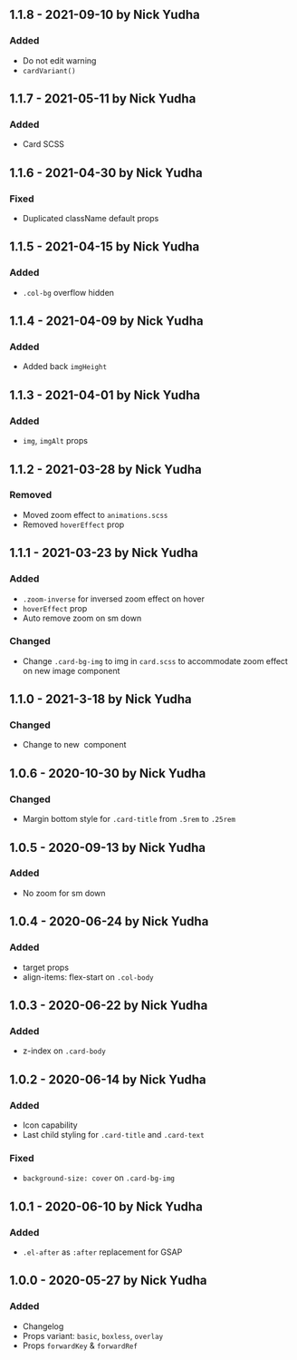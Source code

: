 ## 1.1.8 - 2021-09-10 by Nick Yudha

### Added

- Do not edit warning
- `cardVariant()`

## 1.1.7 - 2021-05-11 by Nick Yudha

### Added

- Card SCSS

## 1.1.6 - 2021-04-30 by Nick Yudha

### Fixed

- Duplicated className default props

## 1.1.5 - 2021-04-15 by Nick Yudha

### Added

- `.col-bg` overflow hidden

## 1.1.4 - 2021-04-09 by Nick Yudha

### Added

- Added back `imgHeight`

## 1.1.3 - 2021-04-01 by Nick Yudha

### Added

- `img`, `imgAlt` props

## 1.1.2 - 2021-03-28 by Nick Yudha

### Removed

- Moved zoom effect to `animations.scss`
- Removed `hoverEffect` prop

## 1.1.1 - 2021-03-23 by Nick Yudha

### Added

- `.zoom-inverse` for inversed zoom effect on hover
- `hoverEffect` prop
- Auto remove zoom on sm down

### Changed

- Change `.card-bg-img` to img in `card.scss` to accommodate zoom effect on new image component

## 1.1.0 - 2021-3-18 by Nick Yudha

### Changed

- Change <BackgroundImage> to new <Image> component

## 1.0.6 - 2020-10-30 by Nick Yudha

### Changed

- Margin bottom style for `.card-title` from `.5rem` to `.25rem`

## 1.0.5 - 2020-09-13 by Nick Yudha

### Added

- No zoom for sm down

## 1.0.4 - 2020-06-24 by Nick Yudha

### Added

- target props
- align-items: flex-start on `.col-body`

## 1.0.3 - 2020-06-22 by Nick Yudha

### Added

- z-index on `.card-body`

## 1.0.2 - 2020-06-14 by Nick Yudha

### Added

- Icon capability
- Last child styling for `.card-title` and `.card-text`

### Fixed

- `background-size: cover` on `.card-bg-img`

## 1.0.1 - 2020-06-10 by Nick Yudha

### Added

- `.el-after` as `:after` replacement for GSAP

## 1.0.0 - 2020-05-27 by Nick Yudha

### Added

- Changelog
- Props variant: `basic`, `boxless`, `overlay`
- Props `forwardKey` & `forwardRef`
